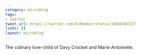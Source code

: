 ```yaml
---
category: microblog
tags:
- twitter
tweet_url: https://twitter.com/ExMember/status/10360365327
links: []
layout: microblog
---
```

The culinary love-child of Davy Crocket and Marie Antoinette.
